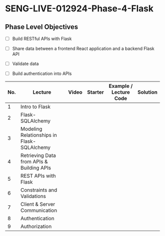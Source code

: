 # SENG-LIVE-012924-Phase-4-Flask
## Phase Level Objectives
- [ ] Build RESTful APIs with Flask
- [ ] Share data between a frontend React application and a backend Flask API
- [ ] Validate data
- [ ] Build authentication into APIs


|No. | Lecture                          | Video 	| Starter 	| Example / Lecture Code 	| Solution 	|
|----|------------------------------	|:-----:	|--------	|---------	|---------	|
|1 | Intro to Flask                             |||||
|2 | Flask-SQLAlchemy                           |||||
|3 | Modeling Relationships in Flask-SQLAlchemy |||||
|4 | Retrieving Data from APIs & Building APIs  |||||
|5 | REST APIs with Flask                       |||||
|6 | Constraints and Validations                |||||
|7 | Client & Server Communication              |||||
|8 | Authentication                             |||||
|9 | Authorization                              |||||